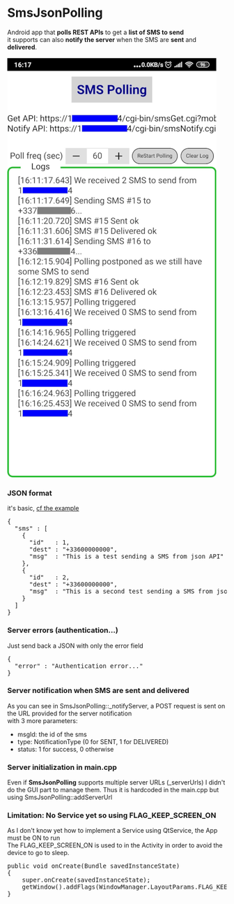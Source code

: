 # SmsJsonPolling
Android app that **polls REST APIs** to get a **list of SMS to send**<br />
it supports can also **notify the server** when the SMS are **sent** and **delivered**.<br />
<br />
![](https://raw.githubusercontent.com/mbruel/SmsJsonPolling/master/pics/SmsPolling.png)


### JSON format
it's basic, [cf the example](https://github.com/mbruel/SmsJsonPolling/blob/master/example/sms.json)
<pre>
{
  "sms" : [
    {
      "id"   : 1,
      "dest" : "+33600000000",
      "msg"  : "This is a test sending a SMS from json API"
    },
    {
      "id"   : 2,
      "dest" : "+33600000000",
      "msg"  : "This is a second test sending a SMS from json API with more text so it has to be using the multipart API from Android. Still not at 160 characters so just adding some text... hopefully it's good now! :)"
    }
  ]
}
</pre>


### Server errors (authentication...)
Just send back a JSON with only the error field
<pre>
{
  "error" : "Authentication error..."
}
</pre>


### Server notification when SMS are sent and delivered
As you can see in SmsJsonPolling::_notifyServer, a POST request is sent on the URL provided for the server notification <br />
with 3 more parameters:
- msgId: the id of the sms
- type: NotificationType (0 for SENT, 1 for DELIVERED)
- status: 1 for success, 0 otherwise


### Server initialization in main.cpp
Even if **SmsJsonPolling** supports multiple server URLs (_serverUrls) I didn't do the GUI part to manage them.
Thus it is hardcoded in the main.cpp but using SmsJsonPolling::addServerUrl


### Limitation: No Service yet so using FLAG_KEEP_SCREEN_ON
As I don't know yet how to implement a Service using QtService, the App must be ON to run<br/>
The FLAG_KEEP_SCREEN_ON is used to in the Activity in order to avoid the device to go to sleep.
<pre>
public void onCreate(Bundle savedInstanceState)
{
    super.onCreate(savedInstanceState);
    getWindow().addFlags(WindowManager.LayoutParams.FLAG_KEEP_SCREEN_ON);
}
</pre>

